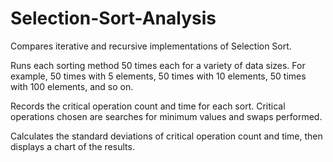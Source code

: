 # Selection-Sort-Analysis
Compares iterative and recursive implementations of Selection Sort.

Runs each sorting method 50 times each for a variety of data sizes.  For example, 50 times with 5 elements, 50 times with 10 elements, 50 times with 100 elements, and so on.

Records the critical operation count and time for each sort.  Critical operations chosen are searches for minimum values and swaps performed.

Calculates the standard deviations of critical operation count and time, then displays a chart of the results.
